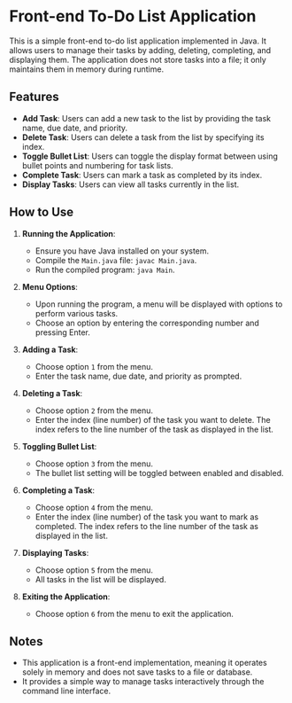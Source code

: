 # Front-end To-Do List Application

This is a simple front-end to-do list application implemented in Java. It allows users to manage their tasks by adding, deleting, completing, and displaying them. The application does not store tasks into a file; it only maintains them in memory during runtime.

## Features

- **Add Task**: Users can add a new task to the list by providing the task name, due date, and priority.
- **Delete Task**: Users can delete a task from the list by specifying its index.
- **Toggle Bullet List**: Users can toggle the display format between using bullet points and numbering for task lists.
- **Complete Task**: Users can mark a task as completed by its index.
- **Display Tasks**: Users can view all tasks currently in the list.

## How to Use

1. **Running the Application**:
   - Ensure you have Java installed on your system.
   - Compile the `Main.java` file: `javac Main.java`.
   - Run the compiled program: `java Main`.

2. **Menu Options**:
   - Upon running the program, a menu will be displayed with options to perform various tasks.
   - Choose an option by entering the corresponding number and pressing Enter.

3. **Adding a Task**:
   - Choose option `1` from the menu.
   - Enter the task name, due date, and priority as prompted.

4. **Deleting a Task**:
   - Choose option `2` from the menu.
   - Enter the index (line number) of the task you want to delete. The index refers to the line number of the task as displayed in the list.

5. **Toggling Bullet List**:
   - Choose option `3` from the menu.
   - The bullet list setting will be toggled between enabled and disabled.

6. **Completing a Task**:
   - Choose option `4` from the menu.
   - Enter the index (line number) of the task you want to mark as completed. The index refers to the line number of the task as displayed in the list.

7. **Displaying Tasks**:
   - Choose option `5` from the menu.
   - All tasks in the list will be displayed.

8. **Exiting the Application**:
   - Choose option `6` from the menu to exit the application.

## Notes

- This application is a front-end implementation, meaning it operates solely in memory and does not save tasks to a file or database.
- It provides a simple way to manage tasks interactively through the command line interface.
